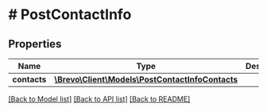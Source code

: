 # # PostContactInfo

## Properties

Name | Type | Description | Notes
------------ | ------------- | ------------- | -------------
**contacts** | [**\Brevo\Client\Models\PostContactInfoContacts**](PostContactInfoContacts.md) |  |

[[Back to Model list]](../../README.md#models) [[Back to API list]](../../README.md#endpoints) [[Back to README]](../../README.md)
